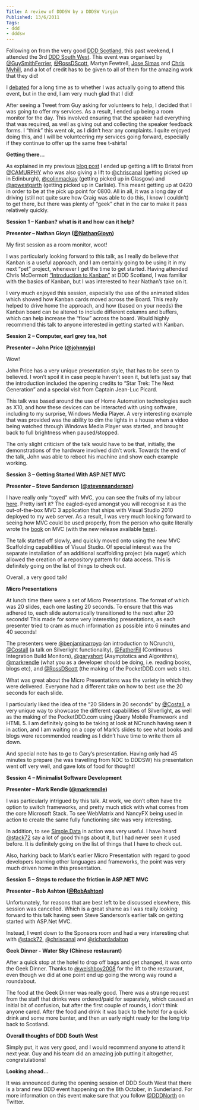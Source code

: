 ```yaml
---
Title: A review of DDDSW by a DDDSW Virgin
Published: 13/6/2011
Tags:
- ddd
- dddsw
---
```


Following on from the very good [DDD Scotland](http://www.gep13.co.uk/blog/a-review-of-dddscot-by-a-dddscot-virgin), this past weekend, I attended the 3rd [DDD South West](http://www.dddsouthwest.com/). This event was organised by [@GuySmithFerrier](http://www.twitter.com/guysmithferrier), [@RossDScott](http://www.twitter.com/RossDScott), Martyn Fewtrell, [Jose Simas](http://codefornothing.wordpress.com/) and [Chris Myhill](http://cmyhill.blogspot.com/), and a lot of credit has to be given to all of them for the amazing work that they did!

I [debated](http://www.gep13.co.uk/blog/upcoming-ddd-events) for a long time as to whether I was actually going to attend this event, but in the end, I am very much glad that I did!

After seeing a Tweet from Guy asking for volunteers to help, I decided that I was going to offer my services. As a result, I ended up being a room monitor for the day. This involved ensuring that the speaker had everything that was required, as well as giving out and collecting the speaker feedback forms. I “think” this went ok, as I didn’t hear any complaints. I quite enjoyed doing this, and I will be volunteering my services going forward, especially if they continue to offer up the same free t-shirts!

**Getting there...**

As explained in my previous [blog post](http://www.gep13.co.uk/blog/upcoming-ddd-events) I ended up getting a lift to Bristol from [@CAMURPHY](http://twitter.com/#!/CAMURPHY) who was also giving a lift to [@chriscanal](http://twitter.com/#!/chriscanal) (getting picked up in Edinburgh), [@colinmackay](http://twitter.com/#!/colinmackay) (getting picked up in Glasgow) and [@apwestgarth](http://twitter.com/#!/apwestgarth) (getting picked up in Carlisle). This meant getting up at 0420 in order to be at the pick up point for 0800. All in all, it was a long day of driving (still not quite sure how Craig was able to do this, I know I couldn’t) to get there, but there was plenty of “geek” chat in the car to make it pass relatively quickly.

**Session 1 – Kanban? what is it and how can it help?**

**Presenter – **Nathan Gloyn** ([@NathanGloyn](http://twitter.com/#!/NathanGloyn))**

My first session as a room monitor, woot!

I was particularly looking forward to this talk, as I really do believe that Kanban is a useful approach, and I am certainly going to be using it in my next “pet” project, whenever I get the time to get started. Having attended Chris McDermott [“Introduction to Kanban”](http://developerdeveloperdeveloper.com/scotland2011/ViewSession.aspx?SessionID=688) at DDD Scotland, I was familiar with the basics of Kanban, but I was interested to hear Nathan’s take on it.

I very much enjoyed this session, especially the use of the animated slides which showed how Kanban cards moved across the Board. This really helped to drive home the approach, and how (based on your needs) the Kanban board can be altered to include different columns and buffers, which can help increase the “flow” across the board. Would highly recommend this talk to anyone interested in getting started with Kanban.

**Session 2 – Computer, earl grey tea, hot**

**Presenter – **John Price** ([@johnnyjp](http://twitter.com/#!/johnnyjp))**

Wow!

John Price has a very unique presentation style, that has to be seen to believed. I won’t spoil it in case people haven’t seen it, but let’s just say that the introduction included the opening credits to “Star Trek: The Next Generation” and a special visit from Captain Jean-Luc Picard.

This talk was based around the use of Home Automation technologies such as X10, and how these devices can be interacted with using software, including to my surprise, Windows Media Player. A very interesting example that was provided was the ability to dim the lights in a house when a video being watched through Windows Media Player was started, and brought back to full brightness when paused/stopped.

The only slight criticism of the talk would have to be that, initially, the demonstrations of the hardware involved didn’t work. Towards the end of the talk, John was able to reboot his machine and show each example working.

**Session 3 – Getting Started With ASP.NET MVC**

**Presenter – **Steve Sanderson** ([@stevensanderson](http://twitter.com/#!/stevensanderson))**

I have really only “toyed” with MVC, you can see the fruits of my labour [here](http://gep13.co.uk/). Pretty isn’t it? The eagled-eyed amongst you will recognise it as the out-of-the-box MVC 3 application that ships with Visual Studio 2010 deployed to my web server. As a result, I was very much looking forward to seeing how MVC could be used properly, from the person who quite literally wrote the [book](http://www.amazon.co.uk/ASP-NET-Framework-Experts-Voice-NET/dp/1430228865/ref=sr_1_1?ie=UTF8&qid=1307983241&sr=8-1) on MVC (with the new release available [here](http://www.amazon.co.uk/Pro-ASP-NET-MVC-Framework-3rd/dp/1430234040/ref=sr_1_2?ie=UTF8&qid=1307983241&sr=8-2)).

The talk started off slowly, and quickly moved onto using the new MVC Scaffolding capabilities of Visual Studio. Of special interest was the separate installation of an additional scaffolding project (via nuget) which allowed the creation of a repository pattern for data access. This is definitely going on the list of things to check out.

Overall, a very good talk!

**Micro Presentations**

At lunch time there were a set of Micro Presentations. The format of which was 20 slides, each one lasting 20 seconds. To ensure that this was adhered to, each slide automatically transitioned to the next after 20 seconds! This made for some very interesting presentations, as each presenter tried to cram as much information as possible into 6 minutes and 40 seconds!

The presenters were [@benjaminarroyo](http://twitter.com/#!/benjaminarroyo) (an introduction to NCrunch), [@Costall](http://twitter.com/#!/Costall) (a talk on Silverlight functionality), [@FatherFil](http://twitter.com/#!/FatherFil) (Continuous Integration Build Monitors), [@garyshort](http://twitter.com/#!/garyshort) (Asymptotics and Algorithms), [@markrendle](http://twitter.com/#!/markrendle) (what you as a developer should be doing, i.e. reading books, blogs etc), and [@RossDScott](http://twitter.com/#!/RossDScott) (the making of the PocketDDD.com web site).

What was great about the Micro Presentations was the variety in which they were delivered. Everyone had a different take on how to best use the 20 seconds for each slide.

I particularly liked the idea of the “20 Sliders in 20 seconds” by [@Costall](http://twitter.com/#!/Costall), a very unique way to showcase the different capabilities of Silverlight, as well as the making of the PocketDDD.com using jQuery Mobile Framework and HTML 5. I am definitely going to be taking at look at NCrunch having seen it in action, and I am waiting on a copy of Mark’s slides to see what books and blogs were recommended reading as I didn’t have time to write them all down.

And special note has to go to Gary’s presentation. Having only had 45 minutes to prepare (he was travelling from NDC to DDDSW) his presentation went off very well, and gave lots of food for thought!

**Session 4 – Minimalist Software Development**

**Presenter – **Mark Rendle** ([@markrendle](http://twitter.com/#!/markrendle))**

I was particularly intrigued by this talk. At work, we don’t often have the option to switch frameworks, and pretty much stick with what comes from the core Microsoft Stack. To see WebMatrix and NancyFX being used in action to create the same fully functioning site was very interesting.

In addition, to see [Simple.Data](http://blog.markrendle.net/2011/02/03/simple-data-is-out-there/) in action was very useful. I have heard [@stack72](http://twitter.com/#!/stack72) say a lot of good things about it, but I had never seen it used before. It is definitely going on the list of things that I have to check out.

Also, harking back to Mark’s earlier Micro Presentation with regard to good developers learning other languages and frameworks, the point was very much driven home in this presentation.

**Session 5 – Steps to reduce the friction in ASP.NET MVC**

**Presenter – **Rob Ashton** ([@RobAshton](http://twitter.com/#!/RobAshton))**

Unfortunately, for reasons that are best left to be discussed elsewhere, this session was cancelled. Which is a great shame as I was really looking forward to this talk having seen Steve Sanderson’s earlier talk on getting started with ASP.Net MVC.

Instead, I went down to the Sponsors room and had a very interesting chat with [@stack72](http://twitter.com/#!/stack72), [@chriscanal](http://twitter.com/#!/chriscanal) and [@richardadalton](http://twitter.com/#!/richardadalton)

**Geek Dinner - Water Sky (Chinese restaurant)**

After a quick stop at the hotel to drop off bags and get changed, it was onto the Geek Dinner. Thanks to [@welshboy2008](http://twitter.com/#!/welshboy2008) for the lift to the restaurant, even though we did at one point end up going the wrong way round a roundabout.

The food at the Geek Dinner was really good. There was a strange request from the staff that drinks were ordered/paid for separately, which caused an initial bit of confusion, but after the first couple of rounds, I don’t think anyone cared. After the food and drink it was back to the hotel for a quick drink and some more banter, and then an early night ready for the long trip back to Scotland.

**Overall thoughts of DDD South West**

Simply put, it was very good, and I would recommend anyone to attend it next year. Guy and his team did an amazing job putting it altogether, congratulations!

**Looking ahead...**

It was announced during the opening session of DDD South West that there is a brand new DDD event happening on the 8th October, in Sunderland. For more information on this event make sure that you follow [@DDDNorth](http://twitter.com/#!/dddnorth) on Twitter.
